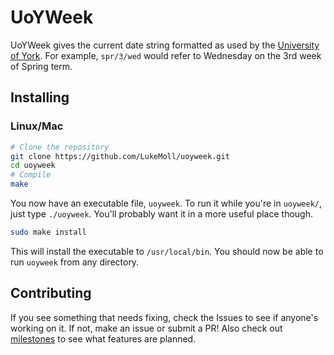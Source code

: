 # UoYWeek

UoYWeek gives the current date string formatted as used by the [University of York](https://www.york.ac.uk/).
For example, `spr/3/wed` would refer to Wednesday on the 3rd week of Spring
term.

## Installing

### Linux/Mac

```bash
# Clone the repository
git clone https://github.com/LukeMoll/uoyweek.git
cd uoyweek
# Compile
make
```

You now have an executable file, `uoyweek`. To run it while you're in
`uoyweek/`, just type `./uoyweek`. You'll probably want it in a more useful
place though.

```bash
sudo make install
```

This will install the executable to `/usr/local/bin`. You should now be able to
run `uoyweek` from any directory.

<!-- TODO Windows instructions -->

## Contributing
If you see something that needs fixing, check the Issues to see if anyone's working on
it. If not, make an issue or submit a PR! Also check out [milestones](https://github.com/LukeMoll/uoyweek/milestones)
to see what features are planned.
